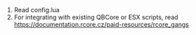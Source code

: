 1. Read config.lua
2. For integrating with existing QBCore or ESX scripts, read https://documentation.rcore.cz/paid-resources/rcore_gangs
